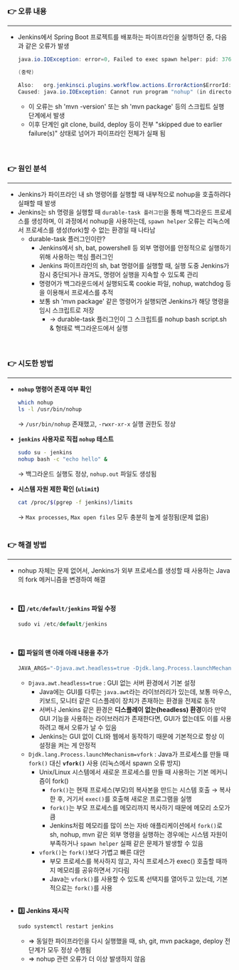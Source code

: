 ### 👉 오류 내용

---

- Jenkins에서 Spring Boot 프로젝트를 배포하는 파이프라인을 실행하던 중, 다음과 같은 오류가 발생
    
    ```java
    java.io.IOException: error=0, Failed to exec spawn helper: pid: 3762312, exit value: 1
    
    (중략)
    
    Also:   org.jenkinsci.plugins.workflow.actions.ErrorAction$ErrorId: 642da921-c992-4410-9dc4-2b47a72bb197
    Caused: java.io.IOException: Cannot run program "nohup" (in directory "/var/lib/jenkins/workspace/example"): error=0, Failed to exec spawn helper: pid: 3762312, exit value: 1
    ```
    
    - 이 오류는 sh 'mvn -version' 또는 sh 'mvn package' 등의 스크립트 실행 단계에서 발생
    - 이후 단계인 git clone, build, deploy 등이 전부 "skipped due to earlier failure(s)" 상태로 넘어가 파이프라인 전체가 실패 됨
    <br>
    <br>

### 👉 원인 분석

---

- Jenkins가 파이프라인 내 sh 명령어를 실행할 때 내부적으로 nohup을 호출하려다 실패할 때 발생
- Jenkins는 sh 명령을 실행할 때 `durable-task 플러그인`을 통해 백그라운드 프로세스를 생성하며, 이 과정에서 nohup을 사용하는데, `spawn helper` 오류는 리눅스에서 프로세스를 생성(fork)할 수 없는 환경일 때 나타남
    - durable-task 플러그인이란?
        - Jenkins에서 sh, bat, powershell 등 외부 명령어를 안정적으로 실행하기 위해 사용하는 핵심 플러그인
        - Jenkins 파이프라인의 sh, bat 명령어를 실행할 때, 실행 도중 Jenkins가 잠시 중단되거나 끊겨도, 명령어 실행을 지속할 수 있도록 관리
        - 명령어가 백그라운드에서 실행되도록 cookie 파일, nohup, watchdog 등을 이용해서 프로세스를 추적
        - 보통 sh 'mvn package' 같은 명령어가 실행되면 Jenkins가 해당 명령을 임시 스크립트로 저장
            - → durable-task 플러그인이 그 스크립트를 nohup bash script.sh & 형태로 백그라운드에서 실행
            <br>
            <br>

### 👉 시도한 방법

---

- **`nohup` 명령어 존재 여부 확인**
    
    ```bash
    which nohup
    ls -l /usr/bin/nohup
    ```
    
    → `/usr/bin/nohup` 존재했고, `-rwxr-xr-x` 실행 권한도 정상
    <br>
    
- **`jenkins` 사용자로 직접 `nohup` 테스트**
    
    ```bash
    sudo su - jenkins
    nohup bash -c "echo hello" &
    ```
    
    → 백그라운드 실행도 정상, `nohup.out` 파일도 생성됨
    <br>
    
- **시스템 자원 제한 확인 (`ulimit`)**
    
    ```bash
    cat /proc/$(pgrep -f jenkins)/limits
    ```
    
    → `Max processes`, `Max open files` 모두 충분히 높게 설정됨(문제 없음)
    <br>
    <br>
    

### 👉 해결 방법

---

- nohup 자체는 문제 없어서, Jenkins가 외부 프로세스를 생성할 때 사용하는 Java의 fork 메커니즘을 변경하여 해결
<br>

- **1️⃣ `/etc/default/jenkins` 파일 수정**
    
    ```java
    sudo vi /etc/default/jenkins
    ```
    <br>
    
- **2️⃣ 파일의 맨 아래 아래 내용을 추가**
    
    ```java
    JAVA_ARGS="-Djava.awt.headless=true -Djdk.lang.Process.launchMechanism=vfork"
    ```
    
    - `Djava.awt.headless=true` : GUI 없는 서버 환경에서 기본 설정
        - Java에는 GUI를 다루는 `java.awt`라는 라이브러리가 있는데, 보통 마우스, 키보드, 모니터 같은 디스플레이 장치가 존재하는 환경을 전제로 동작
        - 서버나 Jenkins 같은 환경은 **디스플레이 없는(headless) 환경**이라 만약 GUI 기능을 사용하는 라이브러리가 존재한다면, GUI가 없는데도 이를 사용하려고 해서 오류가 날 수 있음
        - Jenkins는 GUI 없이 CLI와 웹에서 동작하기 때문에 기본적으로 항상 이 설정을 켜는 게 안정적
    - `Djdk.lang.Process.launchMechanism=vfork` : Java가 프로세스를 만들 때 `fork()` 대신 **`vfork()`** 사용 (리눅스에서 spawn 오류 방지)
        - Unix/Linux 시스템에서 새로운 프로세스를 만들 때 사용하는 기본 메커니즘이 fork()
            - `fork()`는 현재 프로세스(부모)의 복사본을 만드는 시스템 호출 → 복사한 후, 거기서 `exec()`를 호출해 새로운 프로그램을 실행
            - `fork()`는 부모 프로세스를 메모리까지 복사하기 때문에 메모리 소모가 큼
            - Jenkins처럼 메모리를 많이 쓰는 자바 애플리케이션에서 `fork()`로 sh, nohup, mvn 같은 외부 명령을 실행하는 경우에는 시스템 자원이 부족하거나 `spawn helper` 실패 같은 문제가 발생할 수 있음
        - `vfork()`는 `fork()`보다 가볍고 빠른 대안
            - 부모 프로세스를 복사하지 않고, 자식 프로세스가 exec() 호출할 때까지 메모리를 공유하면서 기다림
            - Java는 `vfork()`를 사용할 수 있도록 선택지를 열어두고 있는데, 기본적으로는 `fork()`를 사용
            <br>
- **3️⃣ Jenkins 재시작**
    
    ```java
    sudo systemctl restart jenkins
    ```
    
    - ⇒ 동일한 파이프라인을 다시 실행했을 때, sh, git, mvn package, deploy 전 단계가 모두 정상 수행됨
    - ⇒ nohup 관련 오류가 더 이상 발생하지 않음
